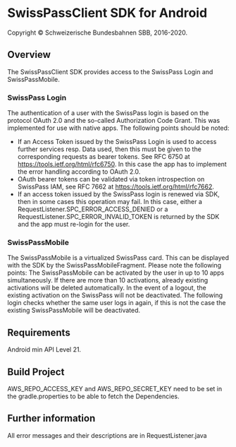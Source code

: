 ﻿SwissPassClient SDK for Android
===============================

Copyright &copy; Schweizerische Bundesbahnen SBB, 2016-2020.

## Overview

The SwissPassClient SDK provides access to the SwissPass Login and SwissPassMobile.

### SwissPass Login

The authentication of a user with the SwissPass login is based on the protocol OAuth 2.0 and the so-called Authorization Code Grant. This was implemented for use with native apps. The following points should be noted:
* If an Access Token issued by the SwissPass Login is used to access further services resp. Data used, then this must be given to the corresponding requests as bearer tokens. See RFC 6750 at https://tools.ietf.org/html/rfc6750. In this case the app has to implement the error handling according to OAuth 2.0.
* OAuth bearer tokens can be validated via token introspection on SwissPass IAM, see RFC 7662 at https://tools.ietf.org/html/rfc7662.
* If an access token issued by the SwissPass login is renewed via SDK, then in some cases this operation may fail. In this case, either a RequestListener.SPC_ERROR_ACCESS_DENIED or a RequestListener.SPC_ERROR_INVALID_TOKEN is returned by the SDK and the app must re-login for the user.

### SwissPassMobile

The SwissPassMobile is a virtualized SwissPass card. This can be displayed with the SDK by the SwissPassMobileFragment. Please note the following points:
The SwissPassMobile can be activated by the user in up to 10 apps simultaneously. If there are more than 10 activations, already existing activations will be deleted automatically.
In the event of a logout, the existing activation on the SwissPass will not be deactivated. The following login checks whether the same user logs in again, if this is not the case the existing SwissPassMobile will be deactivated.

## Requirements

Android min API Level 21.

## Build Project

AWS_REPO_ACCESS_KEY and AWS_REPO_SECRET_KEY need to be set in the gradle.properties to be able to fetch the Dependencies.

## Further information

All error messages and their descriptions are in RequestListener.java

